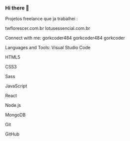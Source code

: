 ### Hi there 👋

<!--
**carlosAlx/carlosalx** is a ✨ _special_ ✨ repository because its `README.md` (this file) appears on your GitHub profile.

Here are some ideas to get you started:

- 🔭 I’m currently working on HTML, CSS, Tailwind CSS, JavaScript, ReactJs,TypeScript, PHP and MYSQL.
- 🌱 I’m currently learning React
- 👯 I’m looking to collaborate on ...
- 🤔 I’m looking for help with ...
- 💬 Ask me about ...
- 📫 How to reach me: ...
- 😄 Pronouns: ...
- ⚡ Fun fact: I love to Code, I like challenges
-->

Projetos freelance que ja trabalhei :

twflorescer.com.br
lotusessencial.com.br

Connect with me:
gorkcoder484 gorkcoder484 gorkcoder

Languages and Tools:
Visual Studio Code

HTML5

CSS3

Sass

JavaScript

React

Node.js

MongoDB

Git

GitHub



